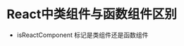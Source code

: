 # React中类组件与函数组件区别

[tag]:react|ClassComponent|FunctionComponent
[create]:2023-01-07

- isReactComponent 标记是类组件还是函数组件